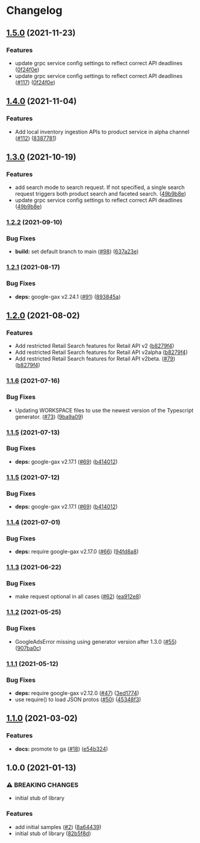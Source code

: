 # Changelog

## [1.5.0](https://www.github.com/googleapis/nodejs-retail/compare/v1.4.0...v1.5.0) (2021-11-23)


### Features

* update grpc service config settings to reflect correct API deadlines ([0f24f0e](https://www.github.com/googleapis/nodejs-retail/commit/0f24f0e42c0cb3430935487fe6569873cfdb6860))
* update grpc service config settings to reflect correct API deadlines ([#117](https://www.github.com/googleapis/nodejs-retail/issues/117)) ([0f24f0e](https://www.github.com/googleapis/nodejs-retail/commit/0f24f0e42c0cb3430935487fe6569873cfdb6860))

## [1.4.0](https://www.github.com/googleapis/nodejs-retail/compare/v1.3.0...v1.4.0) (2021-11-04)


### Features

* Add local inventory ingestion APIs to product service in alpha channel ([#112](https://www.github.com/googleapis/nodejs-retail/issues/112)) ([8387781](https://www.github.com/googleapis/nodejs-retail/commit/8387781135ddb02b43af222bbbd3d5852e0147d3))

## [1.3.0](https://www.github.com/googleapis/nodejs-retail/compare/v1.2.2...v1.3.0) (2021-10-19)


### Features

* add search mode to search request. If not specified, a single search request triggers both product search and faceted search. ([49b9b8e](https://www.github.com/googleapis/nodejs-retail/commit/49b9b8e22eba6318f54e44025df4e3c1900cb73e))
* update grpc service config settings to reflect correct API deadlines ([49b9b8e](https://www.github.com/googleapis/nodejs-retail/commit/49b9b8e22eba6318f54e44025df4e3c1900cb73e))

### [1.2.2](https://www.github.com/googleapis/nodejs-retail/compare/v1.2.1...v1.2.2) (2021-09-10)


### Bug Fixes

* **build:** set default branch to main ([#98](https://www.github.com/googleapis/nodejs-retail/issues/98)) ([637a23e](https://www.github.com/googleapis/nodejs-retail/commit/637a23e229641c42103c7b60f2ce2fb974e23d90))

### [1.2.1](https://www.github.com/googleapis/nodejs-retail/compare/v1.2.0...v1.2.1) (2021-08-17)


### Bug Fixes

* **deps:** google-gax v2.24.1 ([#91](https://www.github.com/googleapis/nodejs-retail/issues/91)) ([893845a](https://www.github.com/googleapis/nodejs-retail/commit/893845aae9f43a41ad21f97000bc73da3fb985c0))

## [1.2.0](https://www.github.com/googleapis/nodejs-retail/compare/v1.1.6...v1.2.0) (2021-08-02)


### Features

* Add restricted Retail Search features for Retail API v2 ([b8279f4](https://www.github.com/googleapis/nodejs-retail/commit/b8279f4b3e90150d349ddd2071d8e25c51c07ec4))
* Add restricted Retail Search features for Retail API v2alpha ([b8279f4](https://www.github.com/googleapis/nodejs-retail/commit/b8279f4b3e90150d349ddd2071d8e25c51c07ec4))
* Add restricted Retail Search features for Retail API v2beta. ([#79](https://www.github.com/googleapis/nodejs-retail/issues/79)) ([b8279f4](https://www.github.com/googleapis/nodejs-retail/commit/b8279f4b3e90150d349ddd2071d8e25c51c07ec4))

### [1.1.6](https://www.github.com/googleapis/nodejs-retail/compare/v1.1.5...v1.1.6) (2021-07-16)


### Bug Fixes

* Updating WORKSPACE files to use the newest version of the Typescript generator. ([#73](https://www.github.com/googleapis/nodejs-retail/issues/73)) ([9ba9a09](https://www.github.com/googleapis/nodejs-retail/commit/9ba9a09c270b0ed2ef3eae76a284bb19af789317))

### [1.1.5](https://www.github.com/googleapis/nodejs-retail/compare/v1.1.4...v1.1.5) (2021-07-13)


### Bug Fixes

* **deps:** google-gax v2.17.1 ([#69](https://www.github.com/googleapis/nodejs-retail/issues/69)) ([b414012](https://www.github.com/googleapis/nodejs-retail/commit/b4140124e136a75e3a33baece43ef7ee5a717c7a))

### [1.1.5](https://www.github.com/googleapis/nodejs-retail/compare/v1.1.4...v1.1.5) (2021-07-12)


### Bug Fixes

* **deps:** google-gax v2.17.1 ([#69](https://www.github.com/googleapis/nodejs-retail/issues/69)) ([b414012](https://www.github.com/googleapis/nodejs-retail/commit/b4140124e136a75e3a33baece43ef7ee5a717c7a))

### [1.1.4](https://www.github.com/googleapis/nodejs-retail/compare/v1.1.3...v1.1.4) (2021-07-01)


### Bug Fixes

* **deps:** require google-gax v2.17.0 ([#66](https://www.github.com/googleapis/nodejs-retail/issues/66)) ([94fd8a8](https://www.github.com/googleapis/nodejs-retail/commit/94fd8a842f4fc7cfb480e72d4b3375ec0293cc09))

### [1.1.3](https://www.github.com/googleapis/nodejs-retail/compare/v1.1.2...v1.1.3) (2021-06-22)


### Bug Fixes

* make request optional in all cases ([#62](https://www.github.com/googleapis/nodejs-retail/issues/62)) ([ea912e8](https://www.github.com/googleapis/nodejs-retail/commit/ea912e887a5a0b0695bcc54d506ec8e7c4c605c3))

### [1.1.2](https://www.github.com/googleapis/nodejs-retail/compare/v1.1.1...v1.1.2) (2021-05-25)


### Bug Fixes

* GoogleAdsError missing using generator version after 1.3.0 ([#55](https://www.github.com/googleapis/nodejs-retail/issues/55)) ([907ba0c](https://www.github.com/googleapis/nodejs-retail/commit/907ba0cc02b8c02b85a2549b4d1e76bf8dc59c93))

### [1.1.1](https://www.github.com/googleapis/nodejs-retail/compare/v1.1.0...v1.1.1) (2021-05-12)


### Bug Fixes

* **deps:** require google-gax v2.12.0 ([#47](https://www.github.com/googleapis/nodejs-retail/issues/47)) ([3ed1774](https://www.github.com/googleapis/nodejs-retail/commit/3ed1774f8c50a9f1e96610e1cef724d233b10cc3))
* use require() to load JSON protos ([#50](https://www.github.com/googleapis/nodejs-retail/issues/50)) ([45348f3](https://www.github.com/googleapis/nodejs-retail/commit/45348f3958cb3e1b70f4e335c3aba5b255887e06))

## [1.1.0](https://www.github.com/googleapis/nodejs-retail/compare/v1.0.0...v1.1.0) (2021-03-02)


### Features

* **docs:** promote to ga ([#18](https://www.github.com/googleapis/nodejs-retail/issues/18)) ([e54b324](https://www.github.com/googleapis/nodejs-retail/commit/e54b32404d2de0cb6b460e9ca0cada6bd0e5b856))

## 1.0.0 (2021-01-13)


### ⚠ BREAKING CHANGES

* initial stub of library

### Features

* add initial samples ([#2](https://www.github.com/googleapis/nodejs-retail/issues/2)) ([8a64439](https://www.github.com/googleapis/nodejs-retail/commit/8a644390cc834141304d8903a0ab9da344221412))
* initial stub of library ([82b5f8d](https://www.github.com/googleapis/nodejs-retail/commit/82b5f8d167189dd9eab0ff6209878a727014f0f7))
